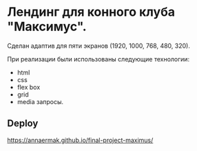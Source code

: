 # Лендинг для конного клуба "Максимус".

Сделан адаптив для пяти экранов (1920, 1000, 768, 480, 320).

При реализации были использованы следующие технологии:

- html
- css
- flex box
- grid
- media запросы.

## Deploy

https://annaermak.github.io/final-project-maximus/
